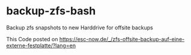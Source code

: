 # backup-zfs-bash
Backup zfs snapshots to new Harddrive for offsite backups

This Code posted on
https://esc-now.de/_/zfs-offsite-backup-auf-eine-externe-festplatte/?lang=en
